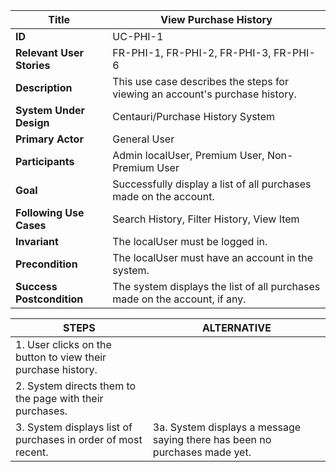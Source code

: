 |Title |   View Purchase History      |
|---------|---------|
|**ID**|    UC-PHI-1      |
|**Relevant User Stories**|    FR-PHI-1, FR-PHI-2, FR-PHI-3, FR-PHI-6     |
|**Description**|     This use case describes the steps for viewing an account's purchase history.       |
|**System Under Design**|     Centauri/Purchase History System        |
|**Primary Actor**|      General User       |
|**Participants**|     Admin localUser, Premium User, Non-Premium User        |
|**Goal**|     Successfully display a list of all purchases made on the account.       |
|**Following Use Cases**|     Search History, Filter History, View Item       |
|**Invariant**|   The localUser must be logged in.         |
|**Precondition**|     The localUser must have an account in the system.       |
|**Success Postcondition**|     The system displays the list of all purchases made on the account, if any.       |


|**STEPS**|**ALTERNATIVE**|
|---------|---------|
| 1. User clicks on the button to view their purchase history.      |        |
| 2. System directs them to the page with their purchases.     |         |
| 3. System displays list of purchases in order of most recent.    | 3a. System displays a message saying there has been no purchases made yet.        |
